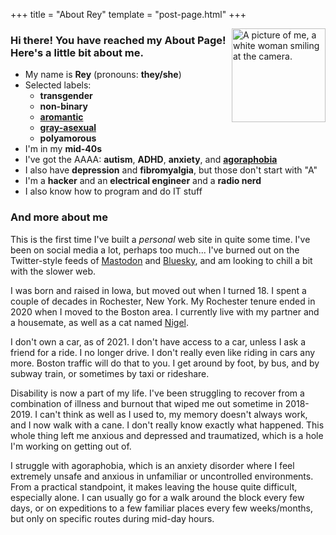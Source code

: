 +++
title = "About Rey"
template = "post-page.html"
+++

<img src="/images/reyselfie.png" alt="A picture of me, a white woman smiling at the camera." title="Me!" width=150 align=right>

### Hi there! You have reached my About Page! Here's a little bit about me.

* My name is **Rey** (pronouns: **they/she**)
* Selected labels:
    * **transgender**
    * **non-binary**
    * [**aromantic**](https://en.wikipedia.org/wiki/Aromanticism)
    * [**gray-asexual**](https://en.wikipedia.org/wiki/Gray_asexuality)
    * **polyamorous**
* I'm in my **mid-40s**
* I've got the AAAA: **autism**, **ADHD**, **anxiety**, and [**agoraphobia**](https://en.wikipedia.org/wiki/Agoraphobia)
* I also have **depression** and **fibromyalgia**, but those don't start with "A"
* I'm a **hacker** and an **electrical engineer** and a **radio nerd**
* I also know how to program and do IT stuff

### And more about me

This is the first time I've built a *personal* web site in quite some time. I've been on social media a lot, perhaps too much... I've burned out on the Twitter-style feeds of [Mastodon](https://joinmastodon.org/) and [Bluesky](https://bsky.app/), and am looking to chill a bit with the slower web.

I was born and raised in Iowa, but moved out when I turned 18. I spent a couple of decades in Rochester, New York. My Rochester tenure ended in 2020 when I moved to the Boston area. I currently live with my partner and a housemate, as well as a cat named [Nigel](/tags/nigel).

I don't own a car, as of 2021. I don't have access to a car, unless I ask a friend for a ride. I no longer drive. I don't really even like riding in cars any more. Boston traffic will do that to you. I get around by foot, by bus, and by subway train, or sometimes by taxi or rideshare.

Disability is now a part of my life. I've been struggling to recover from a combination of illness and burnout that wiped me out sometime in 2018-2019. I can't think as well as I used to, my memory doesn't always work, and I now walk with a cane. I don't really know exactly what happened. This whole thing left me anxious and depressed and traumatized, which is a hole I'm working on getting out of.

I struggle with agoraphobia, which is an anxiety disorder where I feel extremely unsafe and anxious in unfamiliar or uncontrolled environments. From a practical standpoint, it makes leaving the house quite difficult, especially alone. I can usually go for a walk around the block every few days, or on expeditions to a few familiar places every few weeks/months, but only on specific routes during mid-day hours.
